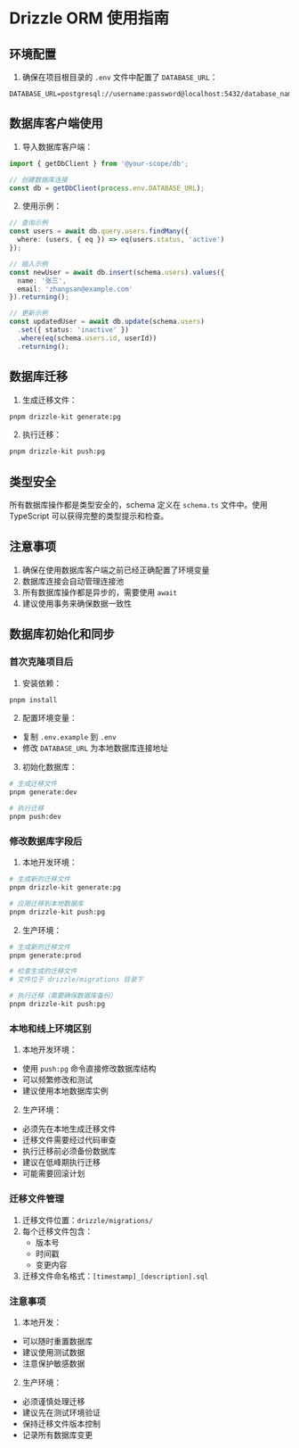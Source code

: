 # Drizzle ORM 使用指南

## 环境配置

1. 确保在项目根目录的 `.env` 文件中配置了 `DATABASE_URL`：
```env
DATABASE_URL=postgresql://username:password@localhost:5432/database_name
```

## 数据库客户端使用

1. 导入数据库客户端：
```typescript
import { getDbClient } from '@your-scope/db';

// 创建数据库连接
const db = getDbClient(process.env.DATABASE_URL);
```

2. 使用示例：
```typescript
// 查询示例
const users = await db.query.users.findMany({
  where: (users, { eq }) => eq(users.status, 'active')
});

// 插入示例
const newUser = await db.insert(schema.users).values({
  name: '张三',
  email: 'zhangsan@example.com'
}).returning();

// 更新示例
const updatedUser = await db.update(schema.users)
  .set({ status: 'inactive' })
  .where(eq(schema.users.id, userId))
  .returning();
```

## 数据库迁移

1. 生成迁移文件：
```bash
pnpm drizzle-kit generate:pg
```

2. 执行迁移：
```bash
pnpm drizzle-kit push:pg
```

## 类型安全

所有数据库操作都是类型安全的，schema 定义在 `schema.ts` 文件中。使用 TypeScript 可以获得完整的类型提示和检查。

## 注意事项

1. 确保在使用数据库客户端之前已经正确配置了环境变量
2. 数据库连接会自动管理连接池
3. 所有数据库操作都是异步的，需要使用 `await`
4. 建议使用事务来确保数据一致性

## 数据库初始化和同步

### 首次克隆项目后

1. 安装依赖：
```bash
pnpm install
```

2. 配置环境变量：
- 复制 `.env.example` 到 `.env`
- 修改 `DATABASE_URL` 为本地数据库连接地址

3. 初始化数据库：
```bash
# 生成迁移文件
pnpm generate:dev

# 执行迁移
pnpm push:dev
```

### 修改数据库字段后

1. 本地开发环境：
```bash
# 生成新的迁移文件
pnpm drizzle-kit generate:pg

# 应用迁移到本地数据库
pnpm drizzle-kit push:pg
```

2. 生产环境：
```bash
# 生成新的迁移文件
pnpm generate:prod

# 检查生成的迁移文件
# 文件位于 drizzle/migrations 目录下

# 执行迁移（需要确保数据库备份）
pnpm drizzle-kit push:pg
```

### 本地和线上环境区别

1. 本地开发环境：
- 使用 `push:pg` 命令直接修改数据库结构
- 可以频繁修改和测试
- 建议使用本地数据库实例

2. 生产环境：
- 必须先在本地生成迁移文件
- 迁移文件需要经过代码审查
- 执行迁移前必须备份数据库
- 建议在低峰期执行迁移
- 可能需要回滚计划

### 迁移文件管理

1. 迁移文件位置：`drizzle/migrations/`
2. 每个迁移文件包含：
   - 版本号
   - 时间戳
   - 变更内容
3. 迁移文件命名格式：`[timestamp]_[description].sql`

### 注意事项

1. 本地开发：
- 可以随时重置数据库
- 建议使用测试数据
- 注意保护敏感数据

2. 生产环境：
- 必须谨慎处理迁移
- 建议先在测试环境验证
- 保持迁移文件版本控制
- 记录所有数据库变更

